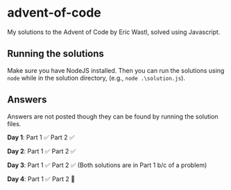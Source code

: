 # advent-of-code
My solutions to the Advent of Code by Eric Wastl, solved using Javascript.

## Running the solutions
Make sure you have NodeJS installed. 
Then you can run the solutions using `node` while in the solution directory, (e.g., `node .\solution.js`).

## Answers
Answers are not posted though they can be found by running the solution files.

**Day 1**: Part 1 ✅ Part 2 ✅

**Day 2**: Part 1 ✅ Part 2 ✅

**Day 3**: Part 1 ✅ Part 2 ✅ (Both solutions are in Part 1 b/c of a problem) 

**Day 4**: Part 1 ✅ Part 2 🔧
